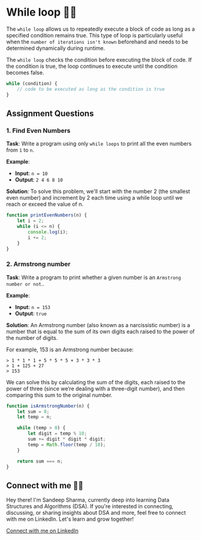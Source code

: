 # While loop 🔄🔄

The `while loop` allows us to repeatedly execute a block of code as long as a specified condition remains true. This type of loop is particularly useful when the `number of iterations isn't known` beforehand and needs to be determined dynamically during runtime.

The `while loop` checks the condition before executing the block of code. If the condition is true, the loop continues to execute until the condition becomes false.

```javascript
while (condition) {
    // code to be executed as long as the condition is true
}
```

## Assignment Questions

### 1. Find Even Numbers

**Task**: Write a program using only `while loops` to print all the even numbers from `1` to `n`.

**Example**:
- **Input**: `n = 10`
- **Output**: `2 4 6 8 10`

**Solution**: 
To solve this problem, we'll start with the number 2 (the smallest even number) and increment by 2 each time using a while loop until we reach or exceed the value of n.

```javascript
function printEvenNumbers(n) {
    let i = 2;
    while (i <= n) {
        console.log(i);
        i += 2;
    }
}
```

### 2. Armstrong number

**Task**: Write a program to print whether a given number is an `Armstrong number or not`..

**Example**:
- **Input**: `n = 153`
- **Output**: `true`

**Solution**: 
An Armstrong number (also known as a narcissistic number) is a number that is equal to the sum of its own digits each raised to the power of the number of digits.

For example, 153 is an Armstrong number because:
```
> 1 * 1 * 1 + 5 * 5 * 5 + 3 * 3 * 3
> 1 + 125 + 27
> 153
```

We can solve this by calculating the sum of the digits, each raised to the power of three (since we’re dealing with a three-digit number), and then comparing this sum to the original number.

```javascript
function isArmstrongNumber(n) {
    let sum = 0;
    let temp = n;

    while (temp > 0) {
        let digit = temp % 10;
        sum += digit * digit * digit;
        temp = Math.floor(temp / 10);
    }

    return sum === n;
}
```

## Connect with me 🎉🎉

Hey there! I'm Sandeep Sharma, currently deep into learning Data Structures and Algorithms (DSA). If you're interested in connecting, discussing, or sharing insights about DSA and more, feel free to connect with me on LinkedIn. Let's learn and grow together!

[Connect with me on LinkedIn](https://www.linkedin.com/in/devsandeepsharma/)
